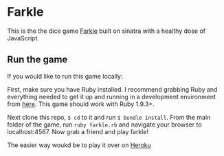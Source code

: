 Farkle
======

This is the the dice game [Farkle](http://en.wikipedia.org/wiki/Farkle) built on sinatra with a healthy dose of JavaScript.

Run the game
------------
If you would like to run this game locally:

First, make sure you have Ruby installed. I recommend grabbing Ruby and everything needed to get it up and running in a development environment from [here](http://railsinstaller.org/en). This game should work with Ruby 1.9.3+.

Next clone this repo, `$ cd` to it and run `$ bundle install`. From the main folder of the 
game, run `ruby farkle.rb` and navigate your browser to localhost:4567. Now grab a friend and play farkle!

The easier way woukd be to play it over on [Heroku](http://radiant-taiga-1258.herokuapp.com/)